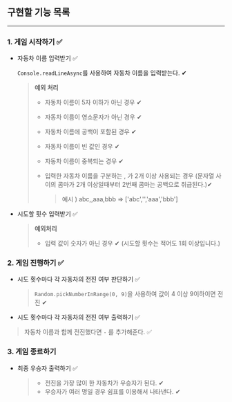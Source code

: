 ## 구현할 기능 목록

<hr/>

### 1. 게임 시작하기 ✅

- 자동차 이름 입력받기 ✅

  `Console.readLineAsync`를 사용하여 자동차 이름을 입력받는다. ✔︎

  > **예외 처리**
  >
  > - 자동차 이름이 5자 이하가 아닌 경우 ✔︎
  >
  > - 자동차 이름이 영소문자가 아닌 경우 ✔︎
  >
  > - 자동차 이름에 공백이 포함된 경우 ✔︎
  >
  > - 자동차 이름이 빈 값인 경우 ✔︎
  >
  > - 자동차 이름이 중복되는 경우 ✔︎
  >
  > - 입력한 자동차 이름을 구분하는 , 가 2개 이상 사용되는 경우 (문자열 사이의 콤마가 2개 이상일때부터 2번째 콤마는 공백으로 취급된다.)✔︎
  >
  >   > 예시 ) abc,,aaa,bbb => ['abc','','aaa','bbb']

- 시도할 횟수 입력받기 ✅

  > **예외처리**
  >
  > - 입력 값이 숫자가 아닌 경우 ✔︎ (시도할 횟수는 적어도 1회 이상입니다.)

### 2. 게임 진행하기 ✅

- 시도 횟수마다 각 자동차의 전진 여부 판단하기 ✅

  > `Random.pickNumberInRange(0, 9)`을 사용하여 값이 4 이상 9이하이면 전진 ✔︎

- 시도 횟수마다 각 자동차의 전진 여부 출력하기 ✅

> 자동차 이름과 함께 전진했다면 `-` 를 추가해준다. ✅

### 3. 게임 종료하기

- 최종 우승자 출력하기 ✅

  > - 전진을 가장 많이 한 자동차가 우승자가 된다. ✔︎
  > - 우승자가 여러 명일 경우 쉼표를 이용해서 나타낸다. ✔︎
